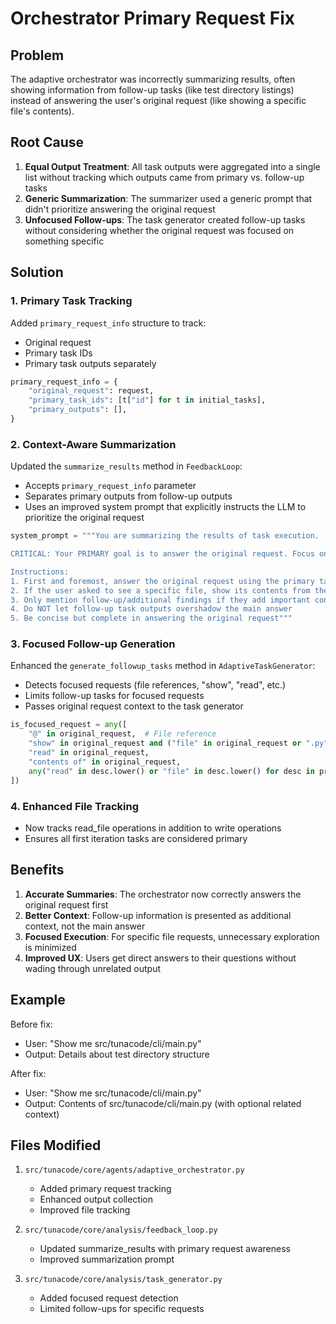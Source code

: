 # Orchestrator Primary Request Fix

## Problem

The adaptive orchestrator was incorrectly summarizing results, often showing information from follow-up tasks (like test directory listings) instead of answering the user's original request (like showing a specific file's contents).

## Root Cause

1. **Equal Output Treatment**: All task outputs were aggregated into a single list without tracking which outputs came from primary vs. follow-up tasks
2. **Generic Summarization**: The summarizer used a generic prompt that didn't prioritize answering the original request
3. **Unfocused Follow-ups**: The task generator created follow-up tasks without considering whether the original request was focused on something specific

## Solution

### 1. Primary Task Tracking

Added `primary_request_info` structure to track:
- Original request
- Primary task IDs
- Primary task outputs separately

```python
primary_request_info = {
    "original_request": request,
    "primary_task_ids": [t["id"] for t in initial_tasks],
    "primary_outputs": [],
}
```

### 2. Context-Aware Summarization

Updated the `summarize_results` method in `FeedbackLoop`:
- Accepts `primary_request_info` parameter
- Separates primary outputs from follow-up outputs
- Uses an improved system prompt that explicitly instructs the LLM to prioritize the original request

```python
system_prompt = """You are summarizing the results of task execution.

CRITICAL: Your PRIMARY goal is to answer the original request. Focus on the primary task results that directly address what the user asked for.

Instructions:
1. First and foremost, answer the original request using the primary task results
2. If the user asked to see a specific file, show its contents from the primary output
3. Only mention follow-up/additional findings if they add important context
4. Do NOT let follow-up task outputs overshadow the main answer
5. Be concise but complete in answering the original request"""
```

### 3. Focused Follow-up Generation

Enhanced the `generate_followup_tasks` method in `AdaptiveTaskGenerator`:
- Detects focused requests (file references, "show", "read", etc.)
- Limits follow-up tasks for focused requests
- Passes original request context to the task generator

```python
is_focused_request = any([
    "@" in original_request,  # File reference
    "show" in original_request and ("file" in original_request or ".py" in original_request),
    "read" in original_request,
    "contents of" in original_request,
    any("read" in desc.lower() or "file" in desc.lower() for desc in primary_descriptions)
])
```

### 4. Enhanced File Tracking

- Now tracks read_file operations in addition to write operations
- Ensures all first iteration tasks are considered primary

## Benefits

1. **Accurate Summaries**: The orchestrator now correctly answers the original request first
2. **Better Context**: Follow-up information is presented as additional context, not the main answer
3. **Focused Execution**: For specific file requests, unnecessary exploration is minimized
4. **Improved UX**: Users get direct answers to their questions without wading through unrelated output

## Example

Before fix:
- User: "Show me src/tunacode/cli/main.py"
- Output: Details about test directory structure

After fix:
- User: "Show me src/tunacode/cli/main.py"
- Output: Contents of src/tunacode/cli/main.py (with optional related context)

## Files Modified

1. `src/tunacode/core/agents/adaptive_orchestrator.py`
   - Added primary request tracking
   - Enhanced output collection
   - Improved file tracking

2. `src/tunacode/core/analysis/feedback_loop.py`
   - Updated summarize_results with primary request awareness
   - Improved summarization prompt

3. `src/tunacode/core/analysis/task_generator.py`
   - Added focused request detection
   - Limited follow-ups for specific requests
